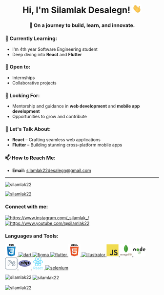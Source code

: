 <h1 align="center">   Hi, I'm Silamlak Desalegn! <img src="https://raw.githubusercontent.com/ABSphreak/ABSphreak/master/gifs/Hi.gif" width="30px"></h1>
<h3 align="center">🚀 On a journey to build, learn, and innovate.</h3>


### 🌱 **Currently Learning:**  
- I'm 4th year Software Engineering student 
- Deep diving into **React** and **Flutter**  

### 👯 **Open to:**  
- Internships  
- Collaborative projects  

### 🤝 **Looking For:**  
- Mentorship and guidance in **web development** and **mobile app development**  
- Opportunities to grow and contribute  

### 💬 **Let's Talk About:**  
- **React** – Crafting seamless web applications  
- **Flutter** – Building stunning cross-platform mobile apps  

### 📫 **How to Reach Me:**  
- **Email:** [silamlak22desalegn@gmail.com](mailto:silamlak22desalegn@gmail.com)  


---


<p align="left"> <img src="https://komarev.com/ghpvc/?username=silamlak22&label=Profile%20views&color=0e75b6&style=flat" alt="silamlak22" /> </p>

<p align="left"> <a href="https://github.com/ryo-ma/github-profile-trophy"><img src="https://github-profile-trophy.vercel.app/?username=silamlak22" alt="silamlak22" /></a> </p>

<h3 align="left">Connect with me:</h3>
<p align="left">
<a href="https://instagram.com/https://www.instagram.com/_silamlak_/" target="blank"><img align="center" src="https://raw.githubusercontent.com/rahuldkjain/github-profile-readme-generator/master/src/images/icons/Social/instagram.svg" alt="https://www.instagram.com/_silamlak_/" height="30" width="40" /></a>
<a href="https://www.youtube.com/c/https://www.youtube.com/@silamlak22" target="blank"><img align="center" src="https://raw.githubusercontent.com/rahuldkjain/github-profile-readme-generator/master/src/images/icons/Social/youtube.svg" alt="https://www.youtube.com/@silamlak22" height="30" width="40" /></a>
</p>

<h3 align="left">Languages and Tools:</h3>
<p align="left"> <a href="https://www.w3schools.com/css/" target="_blank" rel="noreferrer"> <img src="https://raw.githubusercontent.com/devicons/devicon/master/icons/css3/css3-original-wordmark.svg" alt="css3" width="40" height="40"/> </a> <a href="https://dart.dev" target="_blank" rel="noreferrer"> <img src="https://www.vectorlogo.zone/logos/dartlang/dartlang-icon.svg" alt="dart" width="40" height="40"/> </a> <a href="https://www.figma.com/" target="_blank" rel="noreferrer"> <img src="https://www.vectorlogo.zone/logos/figma/figma-icon.svg" alt="figma" width="40" height="40"/> </a> <a href="https://flutter.dev" target="_blank" rel="noreferrer"> <img src="https://www.vectorlogo.zone/logos/flutterio/flutterio-icon.svg" alt="flutter" width="40" height="40"/> </a> <a href="https://www.w3.org/html/" target="_blank" rel="noreferrer"> <img src="https://raw.githubusercontent.com/devicons/devicon/master/icons/html5/html5-original-wordmark.svg" alt="html5" width="40" height="40"/> </a> <a href="https://www.adobe.com/in/products/illustrator.html" target="_blank" rel="noreferrer"> <img src="https://www.vectorlogo.zone/logos/adobe_illustrator/adobe_illustrator-icon.svg" alt="illustrator" width="40" height="40"/> </a> <a href="https://developer.mozilla.org/en-US/docs/Web/JavaScript" target="_blank" rel="noreferrer"> <img src="https://raw.githubusercontent.com/devicons/devicon/master/icons/javascript/javascript-original.svg" alt="javascript" width="40" height="40"/> </a> <a href="https://www.mongodb.com/" target="_blank" rel="noreferrer"> <img src="https://raw.githubusercontent.com/devicons/devicon/master/icons/mongodb/mongodb-original-wordmark.svg" alt="mongodb" width="40" height="40"/> </a> <a href="https://nodejs.org" target="_blank" rel="noreferrer"> <img src="https://raw.githubusercontent.com/devicons/devicon/master/icons/nodejs/nodejs-original-wordmark.svg" alt="nodejs" width="40" height="40"/> </a> <a href="https://www.photoshop.com/en" target="_blank" rel="noreferrer"> <img src="https://raw.githubusercontent.com/devicons/devicon/master/icons/photoshop/photoshop-line.svg" alt="photoshop" width="40" height="40"/> </a> <a href="https://www.php.net" target="_blank" rel="noreferrer"> <img src="https://raw.githubusercontent.com/devicons/devicon/master/icons/php/php-original.svg" alt="php" width="40" height="40"/> </a> <a href="https://reactjs.org/" target="_blank" rel="noreferrer"> <img src="https://raw.githubusercontent.com/devicons/devicon/master/icons/react/react-original-wordmark.svg" alt="react" width="40" height="40"/> </a> <a href="https://www.selenium.dev" target="_blank" rel="noreferrer"> <img src="https://raw.githubusercontent.com/detain/svg-logos/780f25886640cef088af994181646db2f6b1a3f8/svg/selenium-logo.svg" alt="selenium" width="40" height="40"/> </a> </p>

<p><img align="left" src="https://github-readme-stats.vercel.app/api/top-langs?username=silamlak22&show_icons=true&locale=en&layout=compact" alt="silamlak22" /></p>

<p>&nbsp;<img align="center" src="https://github-readme-stats.vercel.app/api?username=silamlak22&show_icons=true&locale=en" alt="silamlak22" /></p>

<p><img align="center" src="https://github-readme-streak-stats.herokuapp.com/?user=silamlak22&" alt="silamlak22" /></p>
